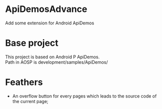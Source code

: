 # ApiDemosAdvance
Add some extension for Android ApiDemos
# Base project
This project is based on Android P ApiDemos.  
Path in AOSP is development/samples/ApiDemos/
# Feathers
- An overflow button for every pages which leads to the source code of the current page;
